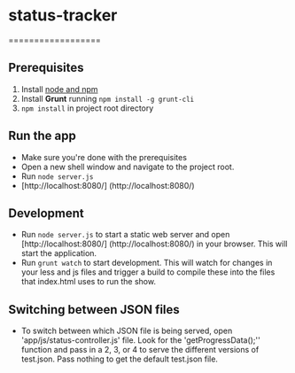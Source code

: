 # status-tracker
==================

## Prerequisites
1. Install [node and npm](http://www.nodejs.org)
2. Install **Grunt** running `npm install -g grunt-cli`
5. `npm install` in project root directory

## Run the app
* Make sure you're done with the prerequisites
* Open a new shell window and navigate to the project root.
* Run `node server.js`
* [http://localhost:8080/] (http://localhost:8080/)

## Development
* Run `node server.js` to start a static web server and open [http://localhost:8080/] (http://localhost:8080/) in your browser. This will start the application.
* Run `grunt watch` to start development. This will watch for changes in your less and js files and trigger a build to compile these into the files that index.html uses to run the show.

## Switching between JSON files
* To switch between which JSON file is being served, open 'app/js/status-controller.js' file. Look for the 'getProgressData();'' function and pass in a 2, 3, or 4 to serve the different versions of test.json. Pass nothing to get the default test.json file.

